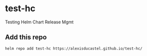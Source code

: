 # test-hc
Testing Helm Chart Release Mgmt

## Add this repo

```
helm repo add test-hc https://alexisducastel.github.io/test-hc/
```
